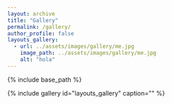 ```yaml
---
layout: archive
title: "Gallery"
permalink: /gallery/
author_profile: false
layouts_gallery:
  - url: ../assets/images/gallery/me.jpg
	image_path: ../assets/images/gallery/me.jpg
    alt: "hola"
---
```

{% include base_path %}

{% include gallery id="layouts_gallery"  caption="" %}
